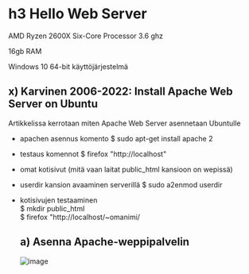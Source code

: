 # h3 Hello Web Server


AMD Ryzen 2600X Six-Core Processor 3.6 ghz

16gb RAM

Windows 10 64-bit käyttöjärjestelmä

## x) Karvinen 2006-2022: Install Apache Web Server on Ubuntu 

Artikkelissa kerrotaan miten Apache Web Server asennetaan Ubuntulle  


- apachen asennus komento $ sudo apt-get install apache 2
- testaus komennot $ firefox "http://localhost"
- omat kotisivut (mitä vaan laitat public_html kansioon on wepissä)
- userdir kansion avaaminen serverillä $ sudo a2enmod userdir
- kotisivujen testaaminen  
  $ mkdir public_html  
  $ firefox "http://localhost/~omanimi/

  ## a) Asenna Apache-weppipalvelin

  ![image](https://github.com/aarott/linuxpalvelimet/assets/78908566/0dedc2f9-f41a-45a1-9eb0-572de5d6283c)

  


  



  

  

  


